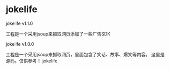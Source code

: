 jokelife
========
jokelife          v1.1.0

工程是一个采用jsoup来抓取网页添加了一些广告SDK


jokelife          v1.0.0

工程是一个采用jsoup来抓取网页，里面包含了笑话、故事、爆笑等内容。
这里是源码。仅供参考！
jokelife
